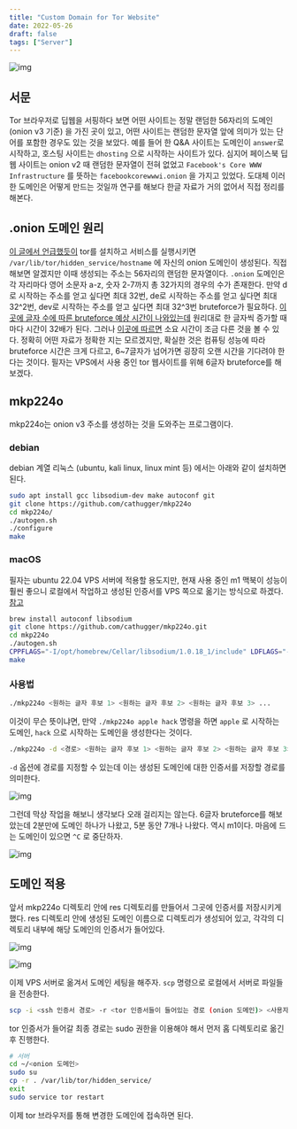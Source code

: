 ```yaml
---
title: "Custom Domain for Tor Website"
date: 2022-05-26
draft: false
tags: ["Server"]
---
```


![img](/img/tor-custom-domain/1.jpg)

## 서문

Tor 브라우저로 딥웹을 서핑하다 보면 어떤 사이트는 정말 랜덤한 56자리의 도메인 (onion v3 기준) 을 가진 곳이 있고, 어떤 사이트는 랜덤한 문자열 앞에 의미가 있는 단어를 포함한 경우도 있는 것을 보았다. 예를 들어 한 Q&A 사이트는 도메인이 `answer`로 시작하고, 호스팅 사이트는 `dhosting` 으로 시작하는 사이트가 있다. 심지어 페이스북 딥웹 사이트는 onion v2 때 랜덤한 문자열이 전혀 없었고 `Facebook's Core WWW Infrastructure` 를 뜻하는 `facebookcorewwwi.onion` 을 가지고 있었다. 도대체 이러한 도메인은 어떻게 만드는 것일까 연구를 해보다 한글 자료가 거의 없어서 직접 정리를 해본다.

## .onion 도메인 원리

[이 글에서 언급했듯이](/posts/secret-hugo-blog) tor를 설치하고 서비스를 실행시키면 `/var/lib/tor/hidden_service/hostname` 에 자신의 onion 도메인이 생성된다. 직접 해보면 알겠지만 이때 생성되는 주소는 56자리의 랜덤한 문자열이다. `.onion` 도메인은 각 자리마다 영어 소문자 a-z, 숫자 2-7까지 총 32가지의 경우의 수가 존재한다. 만약 d로 시작하는 주소를 얻고 싶다면 최대 32번, de로 시작하는 주소를 얻고 싶다면 최대 32^2번, dev로 시작하는 주소를 얻고 싶다면 최대 32^3번 bruteforce가 필요하다. [이 곳에 글자 수에 따른 bruteforce 예상 시간이 나와있는데](https://pastebin.com/hdB8QU6z) 원리대로 한 글자씩 증가할 때 마다 시간이 32배가 된다. 그러나 [이곳에 따르면](https://leastwastefulcities.com/page-91/tor-7/#i-2) 소요 시간이 조금 다른 것을 볼 수 있다. 정확히 어떤 자료가 정확한 지는 모르겠지만, 확실한 것은 컴퓨팅 성능에 따라 bruteforce 시간은 크게 다르고, 6~7글자가 넘어가면 굉장히 오랜 시간을 기다려야 한다는 것이다. 필자는 VPS에서 사용 중인 tor 웹사이트를 위해 6글자 bruteforce를 해보겠다.

## mkp224o

mkp224o는 onion v3 주소를 생성하는 것을 도와주는 프로그램이다.

### debian

debian 계열 리눅스 (ubuntu, kali linux, linux mint 등) 에서는 아래와 같이 설치하면 된다.

```bash
sudo apt install gcc libsodium-dev make autoconf git
git clone https://github.com/cathugger/mkp224o
cd mkp224o/
./autogen.sh
./configure
make
```

### macOS

필자는 ubuntu 22.04 VPS 서버에 적용할 용도지만, 현재 사용 중인 m1 맥북이 성능이 훨씬 좋으니 로컬에서 작업하고 생성된 인증서를 VPS 쪽으로 옮기는 방식으로 하겠다. [참고](https://github.com/cathugger/mkp224o/issues/43)

```bash
brew install autoconf libsodium
git clone https://github.com/cathugger/mkp224o.git
cd mkp224o
./autogen.sh
CPPFLAGS="-I/opt/homebrew/Cellar/libsodium/1.0.18_1/include" LDFLAGS="-L/opt/homebrew/Cellar/libsodium/1.0.18_1/lib" ./configure
make
```

### 사용법

```bash
./mkp224o <원하는 글자 후보 1> <원하는 글자 후보 2> <원하는 글자 후보 3> ...
```

이것이 무슨 뜻이냐면, 만약 `./mkp224o apple hack` 명령을 하면 `apple` 로 시작하는 도메인, `hack` 으로 시작하는 도메인을 생성한다는 것이다.

```bash
./mkp224o -d <경로> <원하는 글자 후보 1> <원하는 글자 후보 2> <원하는 글자 후보 3> ...
```

`-d` 옵션에 경로를 지정할 수 있는데 이는 생성된 도메인에 대한 인증서를 저장할 경로를 의미한다.

![img](/img/tor-custom-domain/2.png)

그런데 막상 작업을 해보니 생각보다 오래 걸리지는 않는다. 6글자 bruteforce를 해보았는데 2분만에 도메인 하나가 나왔고, 5분 동안 7개나 나왔다. 역시 m1이다. 마음에 드는 도메인이 있으면 `^C` 로 중단하자.

![img](/img/tor-custom-domain/3.png)

## 도메인 적용

앞서 mkp224o 디렉토리 안에 res 디렉토리를 만들어서 그곳에 인증서를 저장시키게 했다. res 디렉토리 안에 생성된 도메인 이름으로 디렉토리가 생성되어 있고, 각각의 디렉토리 내부에 해당 도메인의 인증서가 들어있다.

![img](/img/tor-custom-domain/5.png)

![img](/img/tor-custom-domain/4.png)

이제 VPS 서버로 옮겨서 도메인 세팅을 해주자. `scp` 명령으로 로컬에서 서버로 파일들을 전송한다.

```bash
scp -i <ssh 인증서 경로> -r <tor 인증서들이 들어있는 경로 (onion 도메인)> <사용자>@<서버 ip>:/home/<사용자>
```

tor 인증서가 들어갈 최종 경로는 sudo 권한을 이용해야 해서 먼저 홈 디렉토리로 옮긴 후 진행한다.

```bash
# 서버
cd ~/<onion 도메인>
sudo su
cp -r . /var/lib/tor/hidden_service/
exit
sudo service tor restart
```

이제 tor 브라우저를 통해 변경한 도메인에 접속하면 된다.
